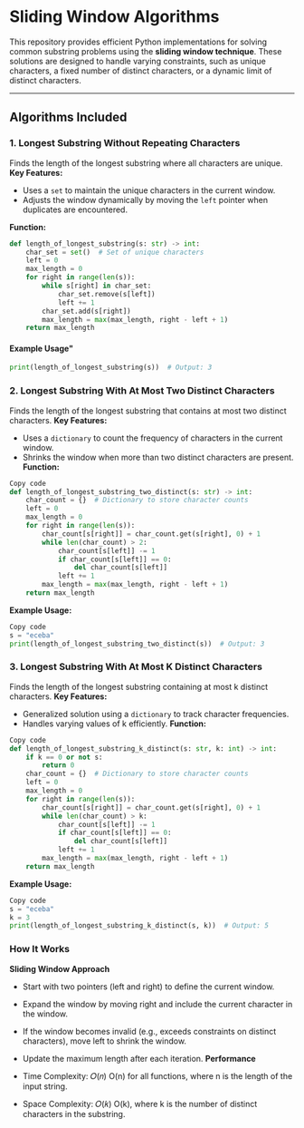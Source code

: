 # Sliding Window Algorithms

This repository provides efficient Python implementations for solving common substring problems using the **sliding window technique**. These solutions are designed to handle varying constraints, such as unique characters, a fixed number of distinct characters, or a dynamic limit of distinct characters.

---

## **Algorithms Included**

### 1. **Longest Substring Without Repeating Characters**

Finds the length of the longest substring where all characters are unique.  
**Key Features:**

- Uses a `set` to maintain the unique characters in the current window.
- Adjusts the window dynamically by moving the `left` pointer when duplicates are encountered.

**Function:**

```python
def length_of_longest_substring(s: str) -> int:
    char_set = set()  # Set of unique characters
    left = 0
    max_length = 0
    for right in range(len(s)):
        while s[right] in char_set:
            char_set.remove(s[left])
            left += 1
        char_set.add(s[right])
        max_length = max(max_length, right - left + 1)
    return max_length
```

#### **Example Usage**"

```python
print(length_of_longest_substring(s))  # Output: 3
```

### **2. Longest Substring With At Most Two Distinct Characters**

Finds the length of the longest substring that contains at most two distinct characters.
**Key Features:**

- Uses a `dictionary` to count the frequency of characters in the current window.
- Shrinks the window when more than two distinct characters are present.
  **Function:**

```python
Copy code
def length_of_longest_substring_two_distinct(s: str) -> int:
    char_count = {}  # Dictionary to store character counts
    left = 0
    max_length = 0
    for right in range(len(s)):
        char_count[s[right]] = char_count.get(s[right], 0) + 1
        while len(char_count) > 2:
            char_count[s[left]] -= 1
            if char_count[s[left]] == 0:
                del char_count[s[left]]
            left += 1
        max_length = max(max_length, right - left + 1)
    return max_length
```

**Example Usage:**

```python
Copy code
s = "eceba"
print(length_of_longest_substring_two_distinct(s))  # Output: 3
```

### **3. Longest Substring With At Most K Distinct Characters**

Finds the length of the longest substring containing at most k distinct characters.
**Key Features:**

- Generalized solution using a `dictionary` to track character frequencies.
- Handles varying values of k efficiently.
  **Function:**

```python
Copy code
def length_of_longest_substring_k_distinct(s: str, k: int) -> int:
    if k == 0 or not s:
        return 0
    char_count = {}  # Dictionary to store character counts
    left = 0
    max_length = 0
    for right in range(len(s)):
        char_count[s[right]] = char_count.get(s[right], 0) + 1
        while len(char_count) > k:
            char_count[s[left]] -= 1
            if char_count[s[left]] == 0:
                del char_count[s[left]]
            left += 1
        max_length = max(max_length, right - left + 1)
    return max_length
```

**Example Usage:**

```python
Copy code
s = "eceba"
k = 3
print(length_of_longest_substring_k_distinct(s, k))  # Output: 5
```

### **How It Works**

**Sliding Window Approach**

- Start with two pointers (left and right) to define the current window.
- Expand the window by moving right and include the current character in the window.
- If the window becomes invalid (e.g., exceeds constraints on distinct characters), move left to shrink the window.
- Update the maximum length after each iteration.
  **Performance**

- Time Complexity:
  𝑂(𝑛)
  O(n) for all functions, where n is the length of the input string.
- Space Complexity:
  𝑂(𝑘)
  O(k), where k is the number of distinct characters in the substring.
